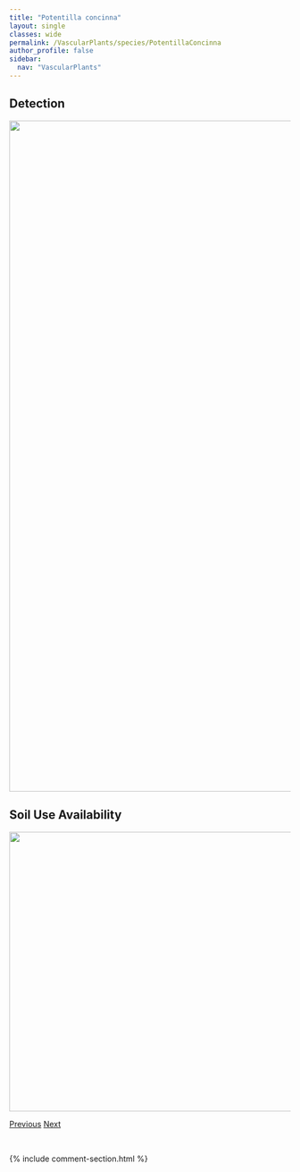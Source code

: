 ```yaml
---
title: "Potentilla concinna"
layout: single
classes: wide
permalink: /VascularPlants/species/PotentillaConcinna
author_profile: false
sidebar:
  nav: "VascularPlants"
---
```


<h2>Detection</h2>

<a href="https://drive.google.com/uc?export=view&id=1KqvZeGg9rMpq7qGSTd_6V7ocEcbaVSPZ">
<img src="https://drive.google.com/uc?export=view&id=1KqvZeGg9rMpq7qGSTd_6V7ocEcbaVSPZ" height = "1200" width = "800">
</a>


<h2>Soil Use Availability</h2>

<a href="https://drive.google.com/uc?export=view&id=1VY9ckX6dOuniXB9oSVHnL85VSLugWPl5">
<img src="https://drive.google.com/uc?export=view&id=1VY9ckX6dOuniXB9oSVHnL85VSLugWPl5" height = "500" width = "1000">
</a>


<a href="/DevelopmentWebsite/VascularPlants/species/PotentillaBipinnatifida" class="pagination--pager" title="Potentilla bipinnatifida">Previous</a> <a href="/DevelopmentWebsite/VascularPlants/species/PotentillaDrummondii" class="pagination--pager" title="Potentilla drummondii">Next</a>

<p>&nbsp;</p>

{% include comment-section.html %}
